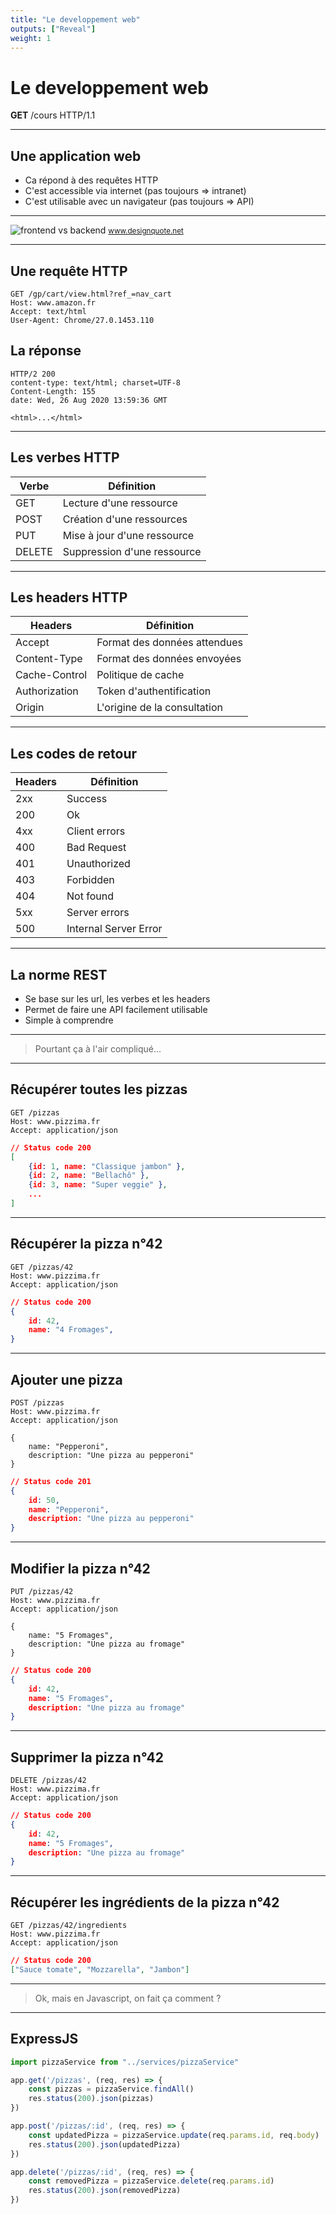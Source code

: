 ```yaml
---
title: "Le developpement web"
outputs: ["Reveal"]
weight: 1
---
```


# Le developpement web
**GET** /cours HTTP/1.1

---

## Une application web 

 * Ca répond à des requêtes HTTP
 * C'est accessible via internet (pas toujours => intranet)
 * C'est utilisable avec un navigateur (pas toujours => API)

---

![frontend vs backend](./web-app.jpg)
<small style="text-align: right;">www.designquote.net</small>


---

## Une requête HTTP

```HTTP
GET /gp/cart/view.html?ref_=nav_cart
Host: www.amazon.fr
Accept: text/html
User-Agent: Chrome/27.0.1453.110
```

## La réponse

```HTTP
HTTP/2 200 
content-type: text/html; charset=UTF-8
Content-Length: 155
date: Wed, 26 Aug 2020 13:59:36 GMT

<html>...</html>
```

---


## Les verbes HTTP

| Verbe     | Définition                    |
| --------- | ----------------------------- |
| GET       | Lecture d'une ressource       |
| POST      | Création d'une ressources     |
| PUT       | Mise à jour d'une ressource   |
| DELETE    | Suppression d'une ressource   |

---

## Les headers HTTP

| Headers       | Définition                    |
| ------------- | ----------------------------- |
| Accept        | Format des données attendues  |
| Content-Type  | Format des données envoyées   |
| Cache-Control | Politique de cache            |
| Authorization | Token d'authentification      |
| Origin        | L'origine de la consultation  |

---

## Les codes de retour


| Headers       | Définition                    |
| ------------- | ----------------------------- |
| 2xx           | Success                       |
| 200           | Ok                            |
| 4xx           | Client errors                 |
| 400           | Bad Request                   |
| 401           | Unauthorized                  |
| 403           | Forbidden                     |
| 404           | Not found                     |
| 5xx           | Server errors                 |
| 500           | Internal Server Error         |

---

## La norme REST

 * Se base sur les url, les verbes et les headers
 * Permet de faire une API facilement utilisable
 * Simple à comprendre

---

> Pourtant ça à l'air compliqué...

---

## Récupérer toutes les pizzas

```HTTP
GET /pizzas
Host: www.pizzima.fr
Accept: application/json
```

```json
// Status code 200
[
    {id: 1, name: "Classique jambon" },
    {id: 2, name: "Bellachô" },
    {id: 3, name: "Super veggie" },
    ...
]
```

---

## Récupérer la pizza n°42

```HTTP
GET /pizzas/42
Host: www.pizzima.fr
Accept: application/json
```

```json
// Status code 200
{
    id: 42, 
    name: "4 Fromages",
}
```

---

## Ajouter une pizza

```HTTP
POST /pizzas
Host: www.pizzima.fr
Accept: application/json

{
    name: "Pepperoni",
    description: "Une pizza au pepperoni"
}
```

```json
// Status code 201
{
    id: 50,
    name: "Pepperoni",
    description: "Une pizza au pepperoni"
}
```

---

## Modifier la pizza n°42

```HTTP
PUT /pizzas/42
Host: www.pizzima.fr
Accept: application/json

{
    name: "5 Fromages",
    description: "Une pizza au fromage"
}
```

```json
// Status code 200
{
    id: 42,
    name: "5 Fromages",
    description: "Une pizza au fromage"
}
```

---

## Supprimer la pizza n°42

```HTTP
DELETE /pizzas/42
Host: www.pizzima.fr
Accept: application/json
```

```json
// Status code 200
{
    id: 42,
    name: "5 Fromages",
    description: "Une pizza au fromage"
}
```

---

## Récupérer les ingrédients de la pizza n°42

```HTTP
GET /pizzas/42/ingredients
Host: www.pizzima.fr
Accept: application/json
```

```json
// Status code 200
["Sauce tomate", "Mozzarella", "Jambon"]
```

---

> Ok, mais en Javascript, on fait ça comment ?

---

## ExpressJS

```javascript
import pizzaService from "../services/pizzaService"

app.get('/pizzas', (req, res) => {
    const pizzas = pizzaService.findAll()
    res.status(200).json(pizzas)
})

app.post('/pizzas/:id', (req, res) => {
    const updatedPizza = pizzaService.update(req.params.id, req.body)
    res.status(200).json(updatedPizza)
})

app.delete('/pizzas/:id', (req, res) => {
    const removedPizza = pizzaService.delete(req.params.id)
    res.status(200).json(removedPizza)
})
```
